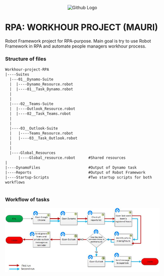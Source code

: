 <p align="center">
  <img src="https://upload.wikimedia.org/wikipedia/commons/thumb/e/e4/Robot-framework-logo.png/250px-Robot-framework-logo.png" width="256" title="Github Logo">
</p>

# RPA: WORKHOUR PROJECT (MAURI)
Robot Framework project for RPA-purpose. Main goal is try to use Robot Framework in RPA and automate people managers workhour process.

### Structure of files
```
Workhour-project-RPA 
|----Suites
  |---01__Dynamo-Suite
  |  |----Dynamo_Resource.robot
  |  |----01__Task_Dynamo.robot	
  | 
  |  
  |----02__Teams-Suite
  |  |----Outlook_Resource.robot
  |  |----02__Task_Teams.robot	
  |  
  |
  |----03__Outlook-Suite
  |   |----Teams_Resource.robot
  |   |----03__Task_Outlook.robot
  |   
  |
  |----Global_Resources
      |----Global_resource.robot      #Shared resources
|
|----DynamoFiles                      #Output of Dynamo task
|----Reports                          #Output of Robot Framework
|----Startup-Scripts                  #Two startup scripts for both workflows


```

### Workflow of tasks

![workflow](https://github.com/niinakr/Work_Samples_Automation/blob/main/Workhour-project-RPA-RF/images/Flow%20Chart%20-%20Check%20weekly%20hours.jpg)


